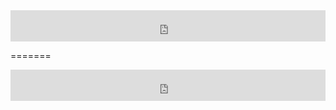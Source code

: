<!-- Player Rádio Roxy tocando Inicio -->
<iframe src="http://radio.rederoxy.com/player/p1-prata.php" scrolling="no" frameborder="0" width="100%" height="50px" name="RadioRoxy" id="RadioRoxy"></iframe>
<!-- Player Rádio Roxy tocando Fim -->

=======

<!-- Player Rádio Roxy parado Inicio -->
<iframe src="http://radio.rederoxy.com/player/p1-prata2.php" scrolling="no" frameborder="0" width="100%" height="50px" name="RadioRoxy" id="RadioRoxy"></iframe>
<!-- Player Rádio Roxy parado Fim -->
